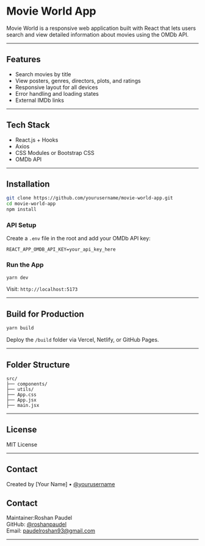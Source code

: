 # Movie World App

Movie World is a responsive web application built with React that lets users search and view detailed information about movies using the OMDb API.

---

## Features

- Search movies by title
- View posters, genres, directors, plots, and ratings
- Responsive layout for all devices
- Error handling and loading states
- External IMDb links

---

## Tech Stack

- React.js + Hooks
- Axios
- CSS Modules or Bootstrap CSS
- OMDb API

---

## Installation

```bash
git clone https://github.com/yourusername/movie-world-app.git
cd movie-world-app
npm install
```

### API Setup

Create a `.env` file in the root and add your OMDb API key:

```env
REACT_APP_OMDB_API_KEY=your_api_key_here
```

### Run the App

```bash
yarn dev
```

Visit: `http://localhost:5173`

---

## Build for Production

```bash
yarn build
```

Deploy the `/build` folder via Vercel, Netlify, or GitHub Pages.

---

## Folder Structure

```
src/
├── components/
├── utils/
├── App.css
├── App.jsx
├── main.jsx
```

---

## License

MIT License

---

## Contact

Created by [Your Name] • [@yourusername](https://github.com/yourusername)

## Contact

Maintainer:Roshan Paudel  
GitHub: [@roshanpaudel](https://github.com/roshanpaudel)  
Email: paudelroshan93@gmail.com

---
